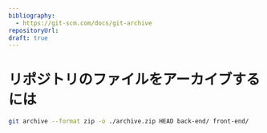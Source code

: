 ```yaml
---
bibliography: 
  - https://git-scm.com/docs/git-archive
repositoryUrl:
draft: true
---
```


# リポジトリのファイルをアーカイブするには

```bash
git archive --format zip -o ./archive.zip HEAD back-end/ front-end/
```
